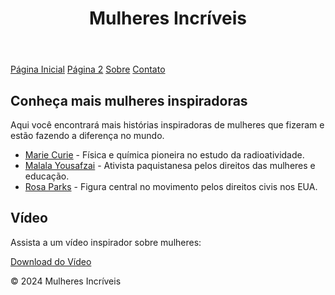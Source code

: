 <!DOCTYPE html>
<html lang="pt-br">
<head>
    <meta charset="UTF-8">
    <meta name="viewport" content="width=device-width, initial-scale=1.0">
  
     
</head>
<body>
    <header>
        <h1>Mulheres Incríveis</h1>
    </header>
    <nav>
        <a href="index.html">Página Inicial</a>
        <a href="pagina2.html">Página 2</a>
        <a href="sobre.html">Sobre</a>
        <a href="contato.html">Contato</a>
    </nav>
    <section>
        <h2>Conheça mais mulheres inspiradoras</h2>
        <p>Aqui você encontrará mais histórias inspiradoras de mulheres que fizeram e estão fazendo a diferença no mundo.</p>
        <ul>
            <li><a href="marie_curie.html">Marie Curie</a> - Física e química pioneira no estudo da radioatividade.</li>
            <li><a href="malala.html">Malala Yousafzai</a> - Ativista paquistanesa pelos direitos das mulheres e educação.</li>
            <li><a href="rosa_parks.html">Rosa Parks</a> - Figura central no movimento pelos direitos civis nos EUA.</li>
        </ul>
        <h2>Vídeo</h2>
        <p>Assista a um vídeo inspirador sobre mulheres:</p>
        <a href="link_do_seu_video.mp4" download>Download do Vídeo</a>
    </section>
    <footer>
        <p>&copy; 2024 Mulheres Incríveis</p>
    </footer>
</body>
</html>
